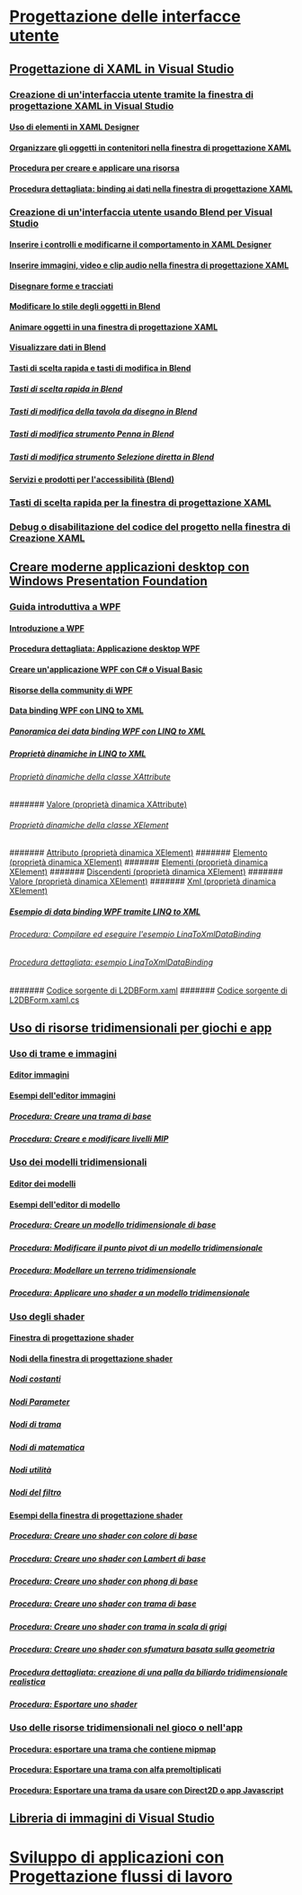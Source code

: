 # [Progettazione delle interfacce utente](designing-user-interfaces.md)
## [Progettazione di XAML in Visual Studio](designing-xaml-in-visual-studio.md)
### [Creazione di un'interfaccia utente tramite la finestra di progettazione XAML in Visual Studio](creating-a-ui-by-using-xaml-designer-in-visual-studio.md)
#### [Uso di elementi in XAML Designer](working-with-elements-in-xaml-designer.md)
#### [Organizzare gli oggetti in contenitori nella finestra di progettazione XAML](organize-objects-into-layout-containers-in-xaml-designer.md)
#### [Procedura per creare e applicare una risorsa](how-to-create-and-apply-a-resource.md)
#### [Procedura dettagliata: binding ai dati nella finestra di progettazione XAML](walkthrough-binding-to-data-in-xaml-designer.md)
### [Creazione di un'interfaccia utente usando Blend per Visual Studio](creating-a-ui-by-using-blend-for-visual-studio.md)
#### [Inserire i controlli e modificarne il comportamento in XAML Designer](insert-controls-and-modify-their-behavior-in-xaml-designer.md)
#### [Inserire immagini, video e clip audio nella finestra di progettazione XAML](insert-images-videos-and-audio-clips-in-xaml-designer.md)
#### [Disegnare forme e tracciati](draw-shapes-and-paths.md)
#### [Modificare lo stile degli oggetti in Blend](modify-the-style-of-objects-in-blend.md)
#### [Animare oggetti in una finestra di progettazione XAML](animate-objects-in-xaml-designer.md)
#### [Visualizzare dati in Blend](display-data-in-blend.md)
#### [Tasti di scelta rapida e tasti di modifica in Blend](keyboard-shortcuts-and-modifier-keys-in-blend.md)
##### [Tasti di scelta rapida in Blend](keyboard-shortcuts-in-blend.md)
##### [Tasti di modifica della tavola da disegno in Blend](artboard-modifier-keys-in-blend.md)
##### [Tasti di modifica strumento Penna in Blend](pen-tool-modifier-keys-in-blend.md)
##### [Tasti di modifica strumento Selezione diretta in Blend](direct-selection-tool-modifier-keys-in-blend.md)
#### [Servizi e prodotti per l'accessibilità (Blend)](accessibility-products-and-services-blend.md)
### [Tasti di scelta rapida per la finestra di progettazione XAML](keyboard-shortcuts-for-xaml-designer.md)
### [Debug o disabilitazione del codice del progetto nella finestra di Creazione XAML](debugging-or-disabling-project-code-in-xaml-designer.md)
## [Creare moderne applicazioni desktop con Windows Presentation Foundation](create-modern-desktop-applications-with-windows-presentation-foundation.md)
### [Guida introduttiva a WPF](getting-started-with-wpf.md)
#### [Introduzione a WPF](introduction-to-wpf.md)
#### [Procedura dettagliata: Applicazione desktop WPF](walkthrough-my-first-wpf-desktop-application2.md)
#### [Creare un'applicazione WPF con C# o Visual Basic](../ide/walkthrough-create-a-simple-application-with-visual-csharp-or-visual-basic.md)
#### [Risorse della community di WPF](wpf-community-resources.md)
#### [Data binding WPF con LINQ to XML](wpf-data-binding-with-linq-to-xml.md)
##### [Panoramica dei data binding WPF con LINQ to XML](wpf-data-binding-with-linq-to-xml-overview.md)
##### [Proprietà dinamiche in LINQ to XML](linq-to-xml-dynamic-properties.md)
###### [Proprietà dinamiche della classe XAttribute](xattribute-class-dynamic-properties.md)
####### [Valore (proprietà dinamica XAttribute)](value-xattribute-dynamic-property.md)
###### [Proprietà dinamiche della classe XElement](xelement-class-dynamic-properties.md)
####### [Attributo (proprietà dinamica XElement)](attribute-xelement-dynamic-property.md)
####### [Elemento (proprietà dinamica XElement)](element-xelement-dynamic-property.md)
####### [Elementi (proprietà dinamica XElement)](elements-xelement-dynamic-property.md)
####### [Discendenti (proprietà dinamica XElement)](descendants-xelement-dynamic-property.md)
####### [Valore (proprietà dinamica XElement)](value-xelement-dynamic-property.md)
####### [Xml (proprietà dinamica XElement)](xml-xelement-dynamic-property.md)
##### [Esempio di data binding WPF tramite LINQ to XML](wpf-data-binding-using-linq-to-xml-example.md)
###### [Procedura: Compilare ed eseguire l'esempio LinqToXmlDataBinding](how-to-build-and-run-the-linqtoxmldatabinding-example.md)
###### [Procedura dettagliata: esempio LinqToXmlDataBinding](walkthrough-linqtoxmldatabinding-example.md)
####### [Codice sorgente di L2DBForm.xaml](l2dbform-xaml-source-code.md)
####### [Codice sorgente di L2DBForm.xaml.cs](l2dbform-xaml-cs-source-code.md)
## [Uso di risorse tridimensionali per giochi e app](working-with-3-d-assets-for-games-and-apps.md)
### [Uso di trame e immagini](working-with-textures-and-images.md)
#### [Editor immagini](image-editor.md)
#### [Esempi dell'editor immagini](image-editor-examples.md)
##### [Procedura: Creare una trama di base](how-to-create-a-basic-texture.md)
##### [Procedura: Creare e modificare livelli MIP](how-to-create-and-modify-mip-levels.md)
### [Uso dei modelli tridimensionali](working-with-3-d-models.md)
#### [Editor dei modelli](model-editor.md)
#### [Esempi dell'editor di modello](model-editor-examples.md)
##### [Procedura: Creare un modello tridimensionale di base](how-to-create-a-basic-3-d-model.md)
##### [Procedura: Modificare il punto pivot di un modello tridimensionale](how-to-modify-the-pivot-point-of-a-3-d-model.md)
##### [Procedura: Modellare un terreno tridimensionale](how-to-model-3-d-terrain.md)
##### [Procedura: Applicare uno shader a un modello tridimensionale](how-to-apply-a-shader-to-a-3-d-model.md)
### [Uso degli shader](working-with-shaders.md)
#### [Finestra di progettazione shader](shader-designer.md)
#### [Nodi della finestra di progettazione shader](shader-designer-nodes.md)
##### [Nodi costanti](constant-nodes.md)
##### [Nodi Parameter](parameter-nodes.md)
##### [Nodi di trama](texture-nodes.md)
##### [Nodi di matematica](math-nodes.md)
##### [Nodi utilità](utility-nodes.md)
##### [Nodi del filtro](filter-nodes.md)
#### [Esempi della finestra di progettazione shader](shader-designer-examples.md)
##### [Procedura: Creare uno shader con colore di base](how-to-create-a-basic-color-shader.md)
##### [Procedura: Creare uno shader con Lambert di base](how-to-create-a-basic-lambert-shader.md)
##### [Procedura: Creare uno shader con phong di base](how-to-create-a-basic-phong-shader.md)
##### [Procedura: Creare uno shader con trama di base](how-to-create-a-basic-texture-shader.md)
##### [Procedura: Creare uno shader con trama in scala di grigi](how-to-create-a-grayscale-texture-shader.md)
##### [Procedura: Creare uno shader con sfumatura basata sulla geometria](how-to-create-a-geometry-based-gradient-shader.md)
##### [Procedura dettagliata: creazione di una palla da biliardo tridimensionale realistica](walkthrough-creating-a-realistic-3-d-billiard-ball.md)
##### [Procedura: Esportare uno shader](how-to-export-a-shader.md)
### [Uso delle risorse tridimensionali nel gioco o nell'app](using-3-d-assets-in-your-game-or-app.md)
#### [Procedura: esportare una trama che contiene mipmap](how-to-export-a-texture-that-contains-mipmaps.md)
#### [Procedura: Esportare una trama con alfa premoltiplicati](how-to-export-a-texture-that-has-premultiplied-alpha.md)
#### [Procedura: Esportare una trama da usare con Direct2D o app Javascript](how-to-export-a-texture-for-use-with-direct2d-or-javascipt-apps.md)
## [Libreria di immagini di Visual Studio](the-visual-studio-image-library.md)
# [Sviluppo di applicazioni con Progettazione flussi di lavoro](../workflow-designer/developing-applications-with-the-workflow-designer.md)
